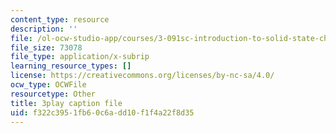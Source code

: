 ```yaml
---
content_type: resource
description: ''
file: /ol-ocw-studio-app/courses/3-091sc-introduction-to-solid-state-chemistry-fall-2010/f322c3951fb60c6add10f1f4a22f8d35_FfBc3M5EaeU.srt
file_size: 73078
file_type: application/x-subrip
learning_resource_types: []
license: https://creativecommons.org/licenses/by-nc-sa/4.0/
ocw_type: OCWFile
resourcetype: Other
title: 3play caption file
uid: f322c395-1fb6-0c6a-dd10-f1f4a22f8d35
---
```

